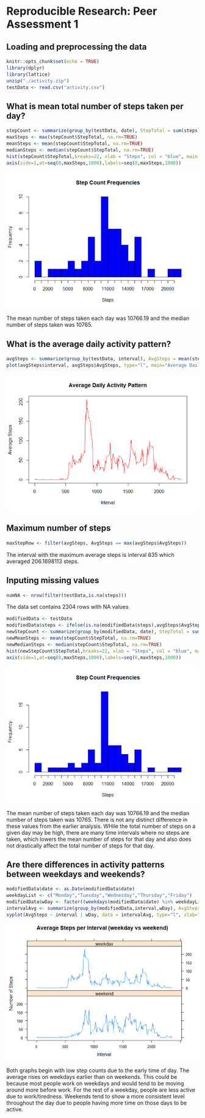 # Reproducible Research: Peer Assessment 1


## Loading and preprocessing the data

```r
knitr::opts_chunk$set(echo = TRUE)
library(dplyr)
library(lattice)
unzip("./activity.zip")
testData <- read.csv("activity.csv")
```


## What is mean total number of steps taken per day?

```r
stepCount <- summarize(group_by(testData, date), StepTotal = sum(steps))
maxSteps <- max(stepCount$StepTotal, na.rm=TRUE)
meanSteps <- mean(stepCount$StepTotal, na.rm=TRUE)
medianSteps <- median(stepCount$StepTotal, na.rm=TRUE)
hist(stepCount$StepTotal,breaks=22, xlab = "Steps", col = "blue", main = "Step Count Frequencies",xaxt='n')
axis(side=1,at=seq(0,maxSteps,1000),labels=seq(0,maxSteps,1000))
```

![](PA1_template_files/figure-html/meanSteps-1.png)<!-- -->

The mean number of steps taken each day was 10766.19 and the median number of steps taken was 10765.

## What is the average daily activity pattern?

```r
avgSteps <- summarize(group_by(testData, interval), AvgSteps = mean(steps, na.rm=TRUE))
plot(avgSteps$interval, avgSteps$AvgSteps, type="l", main="Average Daily Activity Pattern", xlab="Interval",ylab="Average Steps", col = "red")
```

![](PA1_template_files/figure-html/averageActivity-1.png)<!-- -->


## Maximum number of steps

```r
maxStepRow <- filter(avgSteps, AvgSteps == max(avgSteps$AvgSteps))
```

The interval with the maximum average steps is interval 835 which averaged 206.1698113 steps.

## Inputing missing values

```r
numNA <- nrow(filter(testData,is.na(steps)))
```

The data set contains 2304 rows with NA values


```r
modifiedData <- testData
modifiedData$steps <- ifelse(is.na(modifiedData$steps),avgSteps$AvgSteps[avgSteps$interval %in% modifiedData$interval], modifiedData$steps)
newStepCount <- summarize(group_by(modifiedData, date), StepTotal = sum(steps))
newMeanSteps <- mean(stepCount$StepTotal, na.rm=TRUE)
newMedianSteps <- median(stepCount$StepTotal, na.rm=TRUE)
hist(newStepCount$StepTotal,breaks=22, xlab = "Steps", col = "blue", main = "Step Count Frequencies",xaxt='n')
axis(side=1,at=seq(0,maxSteps,1000),labels=seq(0,maxSteps,1000))
```

![](PA1_template_files/figure-html/modifiedData-1.png)<!-- -->

The mean number of steps taken each day was 10766.19 and the median number of steps taken was 10765. There is not any distinct difference in these values from the earlier analysis. WHile the total number of steps on a given day may be high, there are many time intervals where no steps are taken, which lowers the mean number of steps for that day and also does not drastically affect the total number of steps for that day.

## Are there differences in activity patterns between weekdays and weekends?

```r
modifiedData$date <- as.Date(modifiedData$date)
weekdayList <- c("Monday","Tuesday","Wednesday","Thursday","Friday")
modifiedData$wDay <- factor((weekdays(modifiedData$date) %in% weekdayList),levels=c(FALSE,TRUE), labels=c('weekend','weekday'))
intervalAvg <- summarize(group_by(modifiedData,interval,wDay), AvgSteps = mean(steps, na.rm=TRUE))
xyplot(AvgSteps ~ interval | wDay, data = intervalAvg, type="l", xlab="Interval", ylab="Number of Steps", layout=c(1,2),main="Average Steps per Interval (weekday vs weekend)")
```

![](PA1_template_files/figure-html/weekdays-1.png)<!-- -->

Both graphs begin with low step counts due to the early time of day. The average rises on weekdays earlier than on weekends. This could be because most people work on weekdays and would tend to be moving around more before work. For the rest of a weekday, people are less active due to work/tiredness. Weekends tend to show a more consistent level throughout the day due to people having more time on those days to be active.
